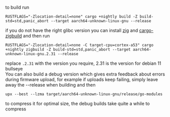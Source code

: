 to build run 
```
RUSTFLAGS="-Zlocation-detail=none" cargo +nightly build -Z build-std=std,panic_abort --target aarch64-unknown-linux-gnu --release
```
if you do not have the right glibc version you can install [zig](https://github.com/ziglang/zig/wiki/Install-Zig-from-a-Package-Manager) and [cargo-zigbuild](https://github.com/rust-cross/cargo-zigbuild) and then run
```
RUSTFLAGS="-Zlocation-detail=none -C target-cpu=cortex-a53" cargo +nightly zigbuild -Z build-std=std,panic_abort --target aarch64-unknown-linux-gnu.2.31 --release
```
replace `.2.31` with the version you require, 2.31 is the version for debian 11 bullseye  
You can also build a debug version which gives extra feedback about errors during firmware upload, for example if uploads keep failing, simply leave away the --release when building
and then
```
upx --best --lzma target/aarch64-unknown-linux-gnu/release/go-modules
```
to compress it for optimal size, the debug builds take quite a while to compress